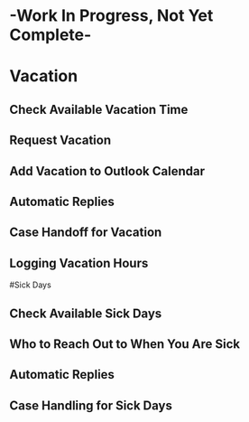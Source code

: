 # -Work In Progress, Not Yet Complete-

# Vacation
## Check Available Vacation Time
## Request Vacation
## Add Vacation to Outlook Calendar
## Automatic Replies
## Case Handoff for Vacation
## Logging Vacation Hours

#Sick Days
## Check Available Sick Days
## Who to Reach Out to When You Are Sick
## Automatic Replies
## Case Handling for Sick Days